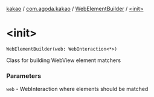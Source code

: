 [kakao](../../index.md) / [com.agoda.kakao](../index.md) / [WebElementBuilder](index.md) / [&lt;init&gt;](./-init-.md)

# &lt;init&gt;

`WebElementBuilder(web: WebInteraction<*>)`

Class for building WebView element matchers

### Parameters

`web` - WebInteraction where elements should be matched